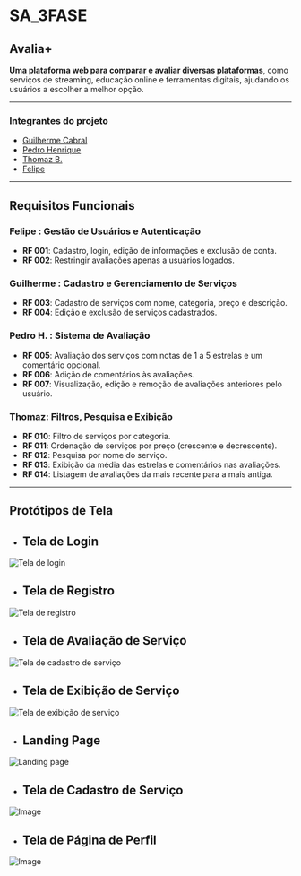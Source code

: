 # SA_3FASE

## **Avalia+**
**Uma plataforma web para comparar e avaliar diversas plataformas**, como serviços de streaming, educação online e ferramentas digitais, ajudando os usuários a escolher a melhor opção.

---

### **Integrantes do projeto**

- [Guilherme Cabral](https://github.com/guilhxrme05)
- [Pedro Henrique](https://github.com/phenrique180)
- [Thomaz B.](https://github.com/T0MMY-z)
- [Felipe](https://github.com/felipewnoob)

---

## **Requisitos Funcionais**

### Felipe : Gestão de Usuários e Autenticação
- **RF 001**: Cadastro, login, edição de informações e exclusão de conta.
- **RF 002**: Restringir avaliações apenas a usuários logados.

### Guilherme : Cadastro e Gerenciamento de Serviços
- **RF 003**: Cadastro de serviços com nome, categoria, preço e descrição.
- **RF 004**: Edição e exclusão de serviços cadastrados.

### Pedro H. : Sistema de Avaliação
- **RF 005**: Avaliação dos serviços com notas de 1 a 5 estrelas e um comentário opcional.
- **RF 006**: Adição de comentários às avaliações.
- **RF 007**: Visualização, edição e remoção de avaliações anteriores pelo usuário.

### Thomaz: Filtros, Pesquisa e Exibição
- **RF 010**: Filtro de serviços por categoria.
- **RF 011**: Ordenação de serviços por preço (crescente e decrescente).
- **RF 012**: Pesquisa por nome do serviço.
- **RF 013**: Exibição da média das estrelas e comentários nas avaliações.
- **RF 014**: Listagem de avaliações da mais recente para a mais antiga.

---

## **Protótipos de Tela**

- ## **Tela de Login**
![Tela de login](https://github.com/user-attachments/assets/b27e92d0-5d09-4fea-b42e-85fdb8d43d4a)

- ## **Tela de Registro**
![Tela de registro](https://github.com/user-attachments/assets/b0433546-396b-44b6-921c-82ec6d0e1931)

- ## **Tela de Avaliação de Serviço**
![Tela de cadastro de serviço](https://github.com/user-attachments/assets/ec8fb1c9-6d43-4ba6-bf57-b181289961ec)

- ## **Tela de Exibição de Serviço**
![Tela de exibição de serviço](https://github.com/user-attachments/assets/e0a71fa7-e2c7-4348-b92f-9d7c660250fa)

- ## **Landing Page**
![Landing page](https://github.com/user-attachments/assets/3e455565-5db9-4732-a764-f74baf2c4bd0)

- ## **Tela de Cadastro de Serviço**
![Image](https://github.com/user-attachments/assets/95f9ccc4-906b-475f-b03e-fd7e16f19701)

- ## **Tela de Página de Perfil**
![Image](https://github.com/user-attachments/assets/dd1a1101-8ee4-4ac0-b64b-979e55d742be)




